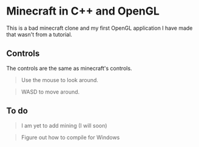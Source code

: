 # Minecraft in C++ and OpenGL

This is a bad minecraft clone and my first OpenGL application I have made that wasn't from a tutorial.

## Controls

The controls are the same as minecraft's controls.

> Use the mouse to look around.

> WASD to move around.

## To do

> I am yet to add mining (I will soon)

> Figure out how to compile for Windows
